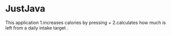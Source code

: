 # JustJava

This application 
1.increases  calories by pressing + 
2.calculates how much is left from a daily intake target
.
